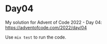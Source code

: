 # Day04

My solution for Advent of Code 2022 - Day 04: https://adventofcode.com/2022/day/04

Use `mix test` to run the code.
